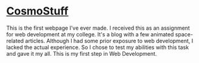 # [CosmoStuff](https://raj-srikar.github.io/CosmoStuff/)
This is the first webpage I've ever made. I received this as an assignment for web development at my college. It's a blog with a few animated space-related articles. Although I had some prior exposure to web development, I lacked the actual experience. So I chose to test my abilities with this task and gave it my all. This is my first step in Web Development.
